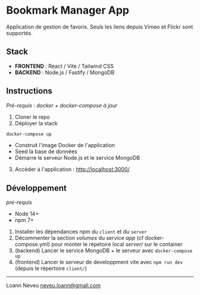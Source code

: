 # Bookmark Manager App

Application de gestion de favoris. Seuls les liens depuis Vimeo et Flickr sont supportés.

## Stack

- **FRONTEND** : React / Vite / Tailwind CSS
- **BACKEND** : Node.js / Fastify / MongoDB

## Instructions

*Pré-requis : docker + docker-compose à jour*

1. Cloner le repo
2. Déployer la stack

```sh
docker-compose up
```
- Construit l'image Docker de l'application
- Seed la base de données
- Démarre le serveur Node.js et le service MongoDB

3. Accéder à l'application : [http://localhost:3000/](http://localhost:3000/)

## Développement

*pré-requis*

- Node 14+
- npm 7+

1. Installer les dépendances npm du `client` et du `server`
2. Décommenter la section *volumes* du service *app* (cf docker-compose.yml) pour monter le répetoire local *server/* sur le container
3. (backend) Lancer le service MongoDB + le serveur avec `docker-compose up`
4. (frontend) Lancer le serveur de developpment vite avec `npm run dev` (depuis le répertoire `client/`)

---

Loann Neveu <neveu.loann@gmail.com>
